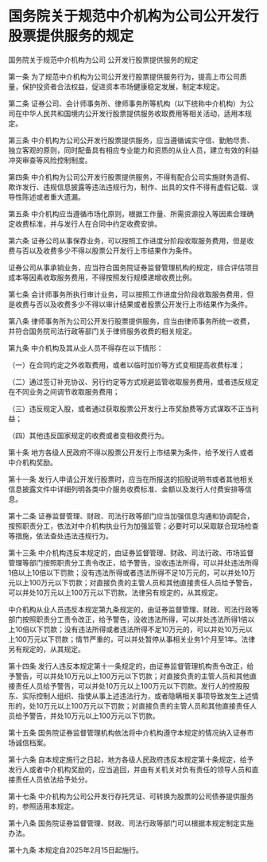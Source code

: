 # 国务院关于规范中介机构为公司公开发行股票提供服务的规定

<!-- INFO END -->

国务院关于规范中介机构为公司 公开发行股票提供服务的规定

第一条 为了规范中介机构为公司公开发行股票提供服务行为，提高上市公司质量，保护投资者合法权益，促进资本市场健康稳定发展，制定本规定。

第二条 证券公司、会计师事务所、律师事务所等机构（以下统称中介机构）为公司在中华人民共和国境内公开发行股票提供服务收取费用等相关活动，适用本规定。

第三条 中介机构为公司公开发行股票提供服务，应当遵循诚实守信、勤勉尽责、独立客观的原则，同时配备具有相应专业能力和资质的从业人员，建立有效的利益冲突审查等风险控制制度。

第四条 中介机构为公司公开发行股票提供服务，不得有配合公司实施财务造假、欺诈发行、违规信息披露等违法违规行为，制作、出具的文件不得有虚假记载、误导性陈述或者重大遗漏。

第五条 中介机构应当遵循市场化原则，根据工作量、所需资源投入等因素合理确定收费标准，并与发行人在合同中约定收费安排。

第六条 证券公司从事保荐业务，可以按照工作进度分阶段收取服务费用，但是收费与否以及收费多少不得以股票公开发行上市结果作为条件。

证券公司从事承销业务，应当符合国务院证券监督管理机构的规定，综合评估项目成本等因素收取服务费用，不得按照发行规模递增收费比例。

第七条 会计师事务所执行审计业务，可以按照工作进度分阶段收取服务费用，但是收费与否以及收费多少不得以审计结果或者股票公开发行上市结果作为条件。

第八条 律师事务所为公司公开发行股票提供服务，应当由律师事务所统一收费，并符合国务院司法行政等部门关于律师服务收费的相关规定。

第九条 中介机构及其从业人员不得存在以下情形：

（一）在合同约定之外收取费用，或者以临时加价等方式变相提高收费标准；

（二）通过签订补充协议、另行约定等方式规避监管收取服务费用，或者违反规定在不同业务之间调节收取服务费用；

（三）违反规定入股，或者通过获取股票公开发行上市奖励费等方式谋取不正当利益；

（四）其他违反国家规定的收费或者变相收费行为。

第十条 地方各级人民政府不得以股票公开发行上市结果为条件，给予发行人或者中介机构奖励。

第十一条 发行人申请公开发行股票时，应当在所报送的招股说明书或者其他相关信息披露文件中详细列明各类中介服务收费标准、金额以及发行人付费安排等信息。

第十二条 证券监督管理、财政、司法行政等部门应当加强信息沟通和协调配合，按照职责分工，依法对中介机构执业行为加强监管；必要时可以采取联合现场检查等措施，依法查处违法违规行为。

第十三条 中介机构违反本规定的，由证券监督管理、财政、司法行政、市场监督管理等部门按照职责分工责令改正，给予警告，没收违法所得，可以并处违法所得1倍以上10倍以下罚款；没有违法所得或者违法所得不足10万元的，可以并处10万元以上100万元以下罚款；对直接负责的主管人员和其他直接责任人员给予警告，可以并处10万元以上100万元以下罚款。法律另有规定的，从其规定。

中介机构从业人员违反本规定第九条规定的，由证券监督管理、财政、司法行政等部门按照职责分工责令改正，给予警告，没收违法所得，可以并处违法所得1倍以上10倍以下罚款；没有违法所得或者违法所得不足10万元的，可以并处10万元以上100万元以下罚款；情节严重的，可以并处暂停从事相关业务1个月至1年。法律另有规定的，从其规定。

第十四条 发行人违反本规定第十一条规定的，由证券监督管理机构责令改正，给予警告，可以并处10万元以上100万元以下罚款；对直接负责的主管人员和其他直接责任人员给予警告，可以并处10万元以上100万元以下罚款。发行人的控股股东、实际控制人组织、指使从事上述违法行为，或者隐瞒相关事项导致发生上述情形的，处10万元以上100万元以下罚款；对直接负责的主管人员和其他直接责任人员给予警告，并处10万元以上100万元以下罚款。

第十五条 国务院证券监督管理机构依法将中介机构遵守本规定的情况纳入证券市场诚信档案。

第十六条 自本规定施行之日起，地方各级人民政府违反本规定第十条规定，给予发行人或者中介机构奖励的，应当追回，并由有关机关对负有责任的领导人员和直接责任人员依法给予处分。

第十七条 中介机构为公司公开发行存托凭证、可转换为股票的公司债券提供服务的，参照适用本规定。

第十八条 国务院证券监督管理、财政、司法行政等部门可以根据本规定制定实施办法。

第十九条 本规定自2025年2月15日起施行。